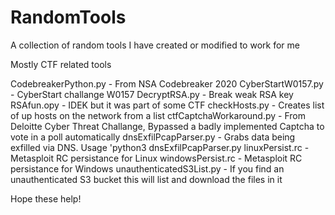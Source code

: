 # RandomTools
A collection of random tools I have created or modified to work for me

Mostly CTF related tools
<p>
CodebreakerPython.py - From NSA Codebreaker 2020
CyberStartW0157.py - CyberStart challange W0157
DecryptRSA.py - Break weak RSA key
RSAfun.opy - IDEK but it was part of some CTF
checkHosts.py - Creates list of up hosts on the network from a list
ctfCaptchaWorkaround.py - From Deloitte Cyber Threat Challange, Bypassed a badly implemented Captcha to vote in a poll automatically
dnsExfilPcapParser.py - Grabs data being exfilled via DNS. Usage 'python3 dnsExfilPcapParser.py <pcap> <domain to filter>
linuxPersist.rc - Metasploit RC persistance for Linux
windowsPersist.rc - Metasploit RC persistance for Windows
unauthenticatedS3List.py - If you find an unauthenticated S3 bucket this will list and download the files in it
  
Hope these help!
  </p>
